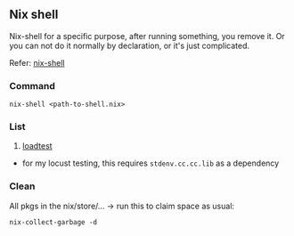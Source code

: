 ## Nix shell

Nix-shell for a specific purpose, after running something, you remove it.
Or you can not do it normally by declaration, or it's just complicated.

Refer: [nix-shell](https://nix.dev/manual/nix/2.22/command-ref/nix-shell) 

### Command

```shell
nix-shell <path-to-shell.nix>
```

### List

1. [loadtest](./python-lt.nix)
- for my locust testing, this requires `stdenv.cc.cc.lib`  as a dependency

### Clean

All pkgs in the nix/store/...
-> run this to claim space as usual:

```shell
nix-collect-garbage -d
``` 
